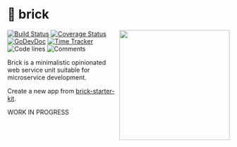 # 🧱 brick

<img align="right" width="250px" src="https://i.pinimg.com/736x/bd/97/01/bd9701a8c1f449bcf5d51ddf852fcb38.jpg">

[![Build Status](https://github.com/bool64/brick/workflows/test-unit/badge.svg)](https://github.com/bool64/brick/actions?query=branch%3Amaster+workflow%3Atest-unit)
[![Coverage Status](https://codecov.io/gh/bool64/brick/branch/master/graph/badge.svg)](https://codecov.io/gh/bool64/brick)
[![GoDevDoc](https://img.shields.io/badge/dev-doc-00ADD8?logo=go)](https://pkg.go.dev/github.com/bool64/brick)
[![Time Tracker](https://wakatime.com/badge/github/bool64/brick.svg)](https://wakatime.com/badge/github/bool64/brick)
![Code lines](https://sloc.xyz/github/bool64/brick/?category=code)
![Comments](https://sloc.xyz/github/bool64/brick/?category=comments)

Brick is a minimalistic opinionated web service unit suitable for microservice development.

Create a new app from [brick-starter-kit](https://github.com/bool64/brick-starter-kit/).

WORK IN PROGRESS
